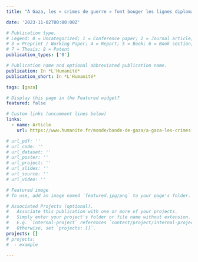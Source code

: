 ```yaml
---
title: "À Gaza, les « crimes de guerre » font bouger les lignes diplomatiques"

date: '2023-11-02T00:00:00Z'

# Publication type.
# Legend: 0 = Uncategorized; 1 = Conference paper; 2 = Journal article;
# 3 = Preprint / Working Paper; 4 = Report; 5 = Book; 6 = Book section;
# 7 = Thesis; 8 = Patent
publication_types: ['0']

# Publication name and optional abbreviated publication name.
publication: In *L'Humanité*
publication_short: In *L'Humanité*

tags: [gaza]

# Display this page in the Featured widget?
featured: false

# Custom links (uncomment lines below)
links:
  - name: Article
    url: https://www.humanite.fr/monde/bande-de-gaza/a-gaza-les-crimes-de-guerre-font-bouger-les-lignes-diplomatiques

# url_pdf: ''
# url_code: ''
# url_dataset: ''
# url_poster: ''
# url_project: ''
# url_slides: ''
# url_source: ''
# url_video: ''

# Featured image
# To use, add an image named `featured.jpg/png` to your page's folder.

# Associated Projects (optional).
#   Associate this publication with one or more of your projects.
#   Simply enter your project's folder or file name without extension.
#   E.g. `internal-project` references `content/project/internal-project/index.md`.
#   Otherwise, set `projects: []`.
projects: []
# projects:
#  - example

---
```

